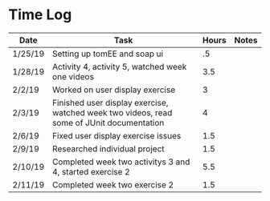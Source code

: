 # Time Log

| Date     | Task | Hours | Notes |
| -------- | ---- | ----- | ----- |
| 1/25/19  | Setting up tomEE and soap ui | .5 | |
| 1/28/19 | Activity 4, activity 5, watched week one videos | 3.5 |
| 2/2/19 | Worked on user display exercise | 3 ||
| 2/3/19 | Finished user display exercise, watched week two videos, read some of JUnit documentation | 4 ||
| 2/6/19 | Fixed user display exercise issues | 1.5 ||
| 2/9/19 | Researched individual project| 1.5 ||
| 2/10/19 | Completed week two activitys 3 and 4, started exercise 2 | 5.5 ||
| 2/11/19 | Completed week two exercise 2 | 1.5 ||

